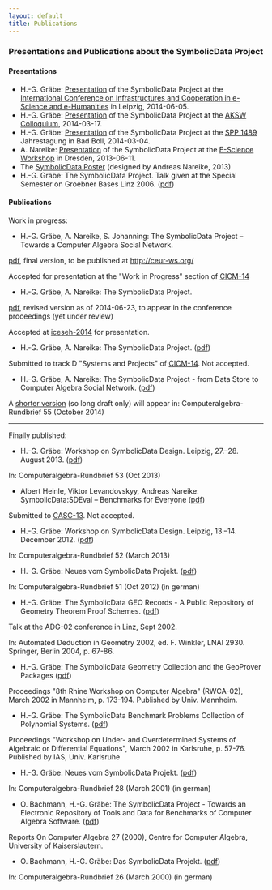 ```yaml
---
layout: default
title: Publications
---
```


### Presentations and Publications about the SymbolicData Project

#### Presentations

-   H.-G. Gräbe: [Presentation](http://symbolicdata.uni-leipzig.de/Presentations/Iceseh-14.pdf) of the SymbolicData Project at the [International Conference on Infrastructures and Cooperation in e-Science and e-Humanities](http://openaccess.tu-dresden.de/ocs/index.php/ic-escience/iceseh2014) in Leipzig, 2014-06-05.
-   H.-G. Gräbe: [Presentation](http://symbolicdata.uni-leipzig.de/Presentations/AKSW-14_3.pdf) of the SymbolicData Project at the [AKSW Colloquium](http://aksw.org/Events.html), 2014-03-17.
-   H.-G. Gräbe: [Presentation](http://symbolicdata.uni-leipzig.de/Presentations/BadBoll-14.pdf) of the SymbolicData Project at the [SPP 1489](http://www.computeralgebra.de/) Jahrestagung in Bad Boll, 2014-03-04.
-   A. Nareike: [Presentation](http://symbolicdata.uni-leipzig.de/Presentations/eScience-20130611.pdf) of the SymbolicData Project at the [E-Science Workshop](http://www.escience-sachsen.de/?p=1342) in Dresden, 2013-06-11.
-   The [SymbolicData Poster](http://symbolicdata.uni-leipzig.de/Uploads/overview-poster.pdf) (designed by Andreas Nareike, 2013)
-   H.-G. Gräbe: The SymbolicData Project. Talk given at the Special Semester on Groebner Bases Linz 2006. ([pdf](http://symbolicdata.uni-leipzig.de/Papers/linz-06.pdf))

#### Publications

Work in progress:

-   H.-G. Gräbe, A. Nareike, S. Johanning: The SymbolicData Project – Towards a Computer Algebra Social Network.

  
[pdf](http://symbolicdata.uni-leipzig.de/Papers/cicm-14-wip.pdf), final version, to be published at <http://ceur-ws.org/>

Accepted for presentation at the "Work in Progress" section of [CICM-14](http://www.cicm-conference.org/2014)

-   H.-G. Gräbe, A. Nareike: The SymbolicData Project.

  
[pdf](http://symbolicdata.uni-leipzig.de/Papers/ic-14.pdf), revised version as of 2014-06-23, to appear in the conference proceedings (yet under review)

Accepted at [iceseh-2014](http://openaccess.tu-dresden.de/ocs/index.php/ic-escience/iceseh2014) for presentation.

-   H.-G. Gräbe, A. Nareike: The SymbolicData Project. ([pdf](http://symbolicdata.uni-leipzig.de/Papers/cicm-14.pdf))

  
Submitted to track D "Systems and Projects" of [CICM-14](http://www.cicm-conference.org/2014). Not accepted.

-   H.-G. Gräbe, A. Nareike: The SymbolicData Project - from Data Store to Computer Algebra Social Network. ([pdf](http://symbolicdata.uni-leipzig.de/Papers/car-54.pdf))

  
A [shorter version](http://symbolicdata.uni-leipzig.de/Papers/car-54b.pdf) (so long draft only) will appear in: Computeralgebra-Rundbrief 55 (October 2014)

* * * * *

Finally published:

-   H.-G. Gräbe: Workshop on SymbolicData Design. Leipzig, 27.–28. August 2013. ([pdf](http://symbolicdata.uni-leipzig.de/Papers/car-53.pdf))

  
In: Computeralgebra-Rundbrief 53 (Oct 2013)

-   Albert Heinle, Viktor Levandovskyy, Andreas Nareike: SymbolicData:SDEval – Benchmarks for Everyone ([pdf](http://symbolicdata.uni-leipzig.de/Papers/casc2013-preprint.pdf))

  
Submitted to [CASC-13](http://www14.in.tum.de/CASC2013). Not accepted.

-   H.-G. Gräbe: Workshop on SymbolicData Design. Leipzig, 13.–14. December 2012. ([pdf](http://symbolicdata.uni-leipzig.de/Papers/car-52.pdf))

  
In: Computeralgebra-Rundbrief 52 (March 2013)

-   H.-G. Gräbe: Neues vom SymbolicData Projekt. ([pdf](http://symbolicdata.uni-leipzig.de/Papers/car-51.pdf))

  
In: Computeralgebra-Rundbrief 51 (Oct 2012) (in german)

-   H.-G. Gräbe: The SymbolicData GEO Records - A Public Repository of Geometry Theorem Proof Schemes. ([pdf](http://symbolicdata.uni-leipzig.de/Papers/linz-02.pdf))

  
Talk at the ADG-02 conference in Linz, Sept 2002.

In: Automated Deduction in Geometry 2002, ed. F. Winkler, LNAI 2930. Springer, Berlin 2004, p. 67-86.

-   H.-G. Gräbe: The SymbolicData Geometry Collection and the GeoProver Packages ([pdf](http://symbolicdata.uni-leipzig.de/Papers/rwca-02.pdf))

  
Proceedings "8th Rhine Workshop on Computer Algebra" (RWCA-02), March 2002 in Mannheim, p. 173-194. Published by Univ. Mannheim.

-   H.-G. Gräbe: The SymbolicData Benchmark Problems Collection of Polynomial Systems. ([pdf](http://symbolicdata.uni-leipzig.de/Papers/karlsruhe-02.pdf))

  
Proceedings "Workshop on Under- and Overdetermined Systems of Algebraic or Differential Equations", March 2002 in Karlsruhe, p. 57-76. Published by IAS, Univ. Karlsruhe

-   H.-G. Gräbe: Neues vom SymbolicData Projekt. ([pdf](http://symbolicdata.uni-leipzig.de/Papers/car-28.pdf))

  
In: Computeralgebra-Rundbrief 28 (March 2001) (in german)

-   O. Bachmann, H.-G. Gräbe: The SymbolicData Project - Towards an Electronic Repository of Tools and Data for Benchmarks of Computer Algebra Software. ([pdf](http://symbolicdata.uni-leipzig.de/Papers/issac2000.pdf))

  
Reports On Computer Algebra 27 (2000), Centre for Computer Algebra, University of Kaiserslautern.

-   O. Bachmann, H.-G. Gräbe: Das SymbolicData Projekt. ([pdf](http://symbolicdata.uni-leipzig.de/Papers/car-26.pdf))

  
In: Computeralgebra-Rundbrief 26 (March 2000) (in german)


